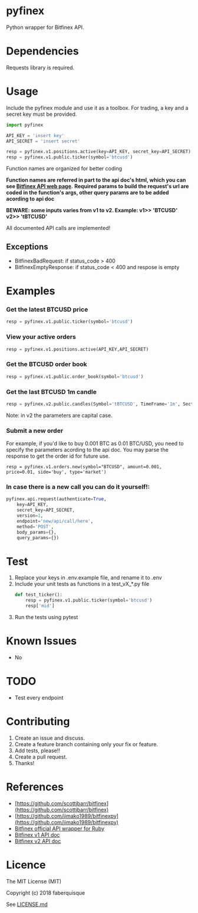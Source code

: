 # pyfinex
Python wrapper for Bitfinex API.

# Dependencies
Requests library is required.

# Usage
Include the pyfinex module and use it as a toolbox. For trading, a key and a secret key must be provided.


```python
import pyfinex

API_KEY = 'insert key'
API_SECRET = 'insert secret'

resp = pyfinex.v1.positions.active(key=API_KEY, secret_key=API_SECRET)
resp = pyfinex.v1.public.ticker(symbol='btcusd')
```

Function names are organized for better coding

**Function names are referred in part to the api doc's html, which you can see [Bitfinex API web page](http://docs.bitfinex.com/).**
**Required params to build the request's url are coded in the function's args, other query params are to be added acording to api doc**

**BEWARE: some inputs varies from v1 to v2. Example: v1>> 'BTCUSD' v2>> 'tBTCUSD'**

All documented API calls are implemented!

## Exceptions
- BitfinexBadRequest: if status_code > 400
- BitfinexEmptyResponse: if status_code < 400 and respose is empty

# Examples
### Get the latest BTCUSD price
```python
resp = pyfinex.v1.public.ticker(symbol='btcusd')
```
### View your active orders
```python
resp = pyfinex.v1.positions.active(API_KEY,API_SECRET)
```
### Get the BTCUSD order book
```python
resp = pyfinex.v1.public.order_book(symbol='btcusd')
```
### Get the last BTCUSD 1m candle 
```python
resp = pyfinex.v2.public.candles(Symbol='tBTCUSD', TimeFrame='1m', Section='last')
```

Note: in v2 the parameters are capital case.
### Submit a new order
For example, if you'd like to buy 0.001 BTC as 0.01 BTC/USD, you need to specify the parameters acording to the api doc. You may parse the response to get the order id for future use.

	resp = pyfinex.v1.orders.new(symbol="BTCUSD", amount=0.001, price=0.01, side='buy', type='market')

### In case there is a new call you can do it yourself!:
```python
pyfinex.api.request(authenticate=True, 
    key=API_KEY, 
    secret_key=API_SECRET, 
    version=1, 
    endpoint='new/api/call/here', 
    method='POST', 
    body_params={}, 
    query_params={})
```

# Test
1. Replace your keys in .env.example file, and rename it to .env
1. Include your unit tests as functions in a test_vX_*.py file
    ```python
    def test_ticker():
        resp = pyfinex.v1.public.ticker(symbol='btcusd')
        resp['mid']
    ```
1. Run the tests using pytest

# Known Issues
- No

# TODO
- Test every endpoint


# Contributing
1. Create an issue and discuss.
1. Create a feature branch containing only your fix or feature.
1. Add tests, please!!
1. Create a pull request.
1. Thanks!

# References
- [https://github.com/scottjbarr/bitfinex](https://github.com/scottjbarr/bitfinex)
- [https://github.com/jimako1989/bitfinexpy](https://github.com/jimako1989/bitfinexpy)
- [Bitfinex official API wrapper for Ruby](https://github.com/bitfinexcom/bitfinex-api-rb)
- [Bitfinex v1 API doc](https://bitfinex.readme.io/v1/docs)
- [Bitfinex v2 API doc](https://bitfinex.readme.io/v2/docs)

# Licence
The MIT License (MIT)

Copyright (c) 2018 faberquisque

See [LICENSE.md](LICENSE.md)
